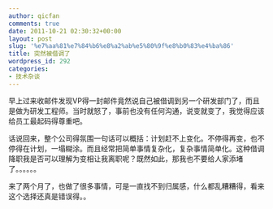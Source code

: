 ```yaml
---
author: qicfan
comments: true
date: 2011-10-21 02:30:32+00:00
layout: post
slug: '%e7%aa%81%e7%84%b6%e8%a2%ab%e5%80%9f%e8%b0%83%e4%ba%86'
title: 突然被借调了
wordpress_id: 292
categories:
- 技术杂谈
---
```


早上过来收邮件发现VP得一封邮件竟然说自己被借调到另一个研发部门了，而且是做为研发工程师。当时就怒了，事前也没有任何沟通，说变就变了，我觉得应该给员工最起码得尊重吧。

话说回来，整个公司得氛围一句话可以概括：计划赶不上变化。不停得再变，也不停得在计划，一塌糊涂。而且经常把简单事情复杂化，复杂事情简单化。这种借调降职我是否可以理解为变相让我离职呢？既然如此，那我也不要给人家添堵了。。。。。。

来了两个月了，也做了很多事情，可是一直找不到归属感，什么都乱糟糟得，看来这个选择还真是错误得。。


